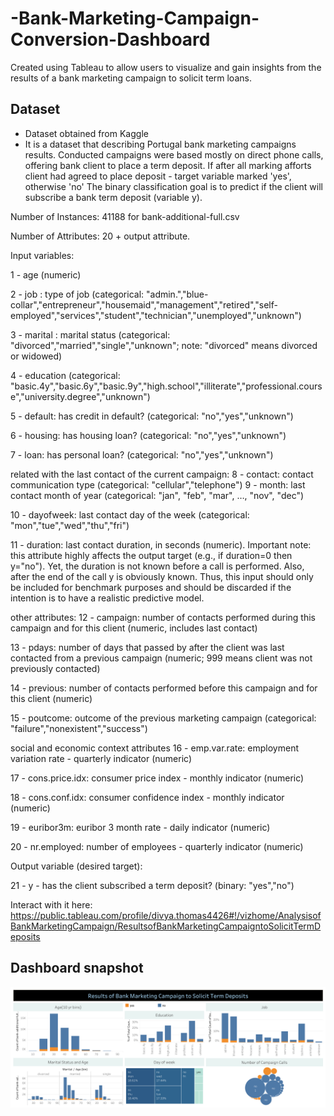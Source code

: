 # -Bank-Marketing-Campaign-Conversion-Dashboard
Created using Tableau to allow users to visualize and gain insights from the results of a bank marketing campaign to solicit term loans.

## Dataset

- Dataset obtained from Kaggle
- It is a dataset that describing Portugal bank marketing campaigns results. Conducted campaigns were based mostly on direct phone calls, offering bank client to place a term deposit. If after all marking afforts client had agreed to place deposit - target variable marked 'yes', otherwise 'no'
The binary classification goal is to predict if the client will subscribe a bank term deposit (variable y).

Number of Instances: 41188 for bank-additional-full.csv

Number of Attributes: 20 + output attribute.

Input variables:

1 - age (numeric)

2 - job : type of job (categorical: "admin.","blue-collar","entrepreneur","housemaid","management","retired","self-employed","services","student","technician","unemployed","unknown")

3 - marital : marital status (categorical: "divorced","married","single","unknown"; note: "divorced" means divorced or widowed)

4 - education (categorical: "basic.4y","basic.6y","basic.9y","high.school","illiterate","professional.course","university.degree","unknown")

5 - default: has credit in default? (categorical: "no","yes","unknown")

6 - housing: has housing loan? (categorical: "no","yes","unknown")

7 - loan: has personal loan? (categorical: "no","yes","unknown")

related with the last contact of the current campaign:
8 - contact: contact communication type (categorical: "cellular","telephone")
9 - month: last contact month of year (categorical: "jan", "feb", "mar", …, "nov", "dec")

10 - dayofweek: last contact day of the week (categorical: "mon","tue","wed","thu","fri")

11 - duration: last contact duration, in seconds (numeric). Important note: this attribute highly affects the output target (e.g., if duration=0 then y="no"). Yet, the duration is not known before a call is performed. Also, after the end of the call y is obviously known. Thus, this input should only be included for benchmark purposes and should be discarded if the intention is to have a realistic predictive model.

other attributes:
12 - campaign: number of contacts performed during this campaign and for this client (numeric, includes last contact)

13 - pdays: number of days that passed by after the client was last contacted from a previous campaign (numeric; 999 means client was not previously contacted)

14 - previous: number of contacts performed before this campaign and for this client (numeric)

15 - poutcome: outcome of the previous marketing campaign (categorical: "failure","nonexistent","success")

social and economic context attributes
16 - emp.var.rate: employment variation rate - quarterly indicator (numeric)

17 - cons.price.idx: consumer price index - monthly indicator (numeric)

18 - cons.conf.idx: consumer confidence index - monthly indicator (numeric)

19 - euribor3m: euribor 3 month rate - daily indicator (numeric)

20 - nr.employed: number of employees - quarterly indicator (numeric)

Output variable (desired target):

21 - y - has the client subscribed a term deposit? (binary: "yes","no")

Interact with it here: https://public.tableau.com/profile/divya.thomas4426#!/vizhome/AnalysisofBankMarketingCampaign/ResultsofBankMarketingCampaigntoSolicitTermDeposits

## Dashboard snapshot
![snapshot of dashboard](https://github.com/divyasthomas/-Bank-Marketing-Campaign-Conversion-Dashboard/blob/master/Results%20of%20Bank%20Marketing%20Campaign%20to%20Solicit%20Term%20Deposits.png)
